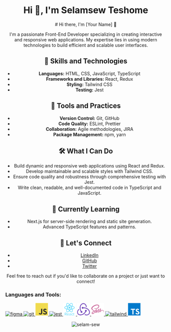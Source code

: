 <div style="" align="center">
  
 <img align="center" src="https://cdn.dribbble.com/users/2317423/screenshots/16236652/media/b13b4a376ff810e7f35a720e6cbd6299.jpg?resize=400x0" alt="" />
<h1 align="center">Hi 👋, I'm Selamsew Teshome</h1>
# Hi there, I'm [Your Name] 👋

I'm a passionate Front-End Developer specializing in creating interactive and responsive web applications. My expertise lies in using modern technologies to build efficient and scalable user interfaces.

## 🚀 Skills and Technologies

- **Languages:** HTML, CSS, JavaScript, TypeScript
- **Frameworks and Libraries:** React, Redux
- **Styling:** Tailwind CSS
- **Testing:** Jest

## 🔧 Tools and Practices

- **Version Control:** Git, GitHub
- **Code Quality:** ESLint, Prettier
- **Collaboration:** Agile methodologies, JIRA
- **Package Management:** npm, yarn

## 🛠️ What I Can Do

- Build dynamic and responsive web applications using React and Redux.
- Develop maintainable and scalable styles with Tailwind CSS.
- Ensure code quality and robustness through comprehensive testing with Jest.
- Write clean, readable, and well-documented code in TypeScript and JavaScript.

## 🌱 Currently Learning

- Next.js for server-side rendering and static site generation.
- Advanced TypeScript features and patterns.

## 💬 Let's Connect

- [LinkedIn](your-linkedin-profile-url)
- [GitHub](your-github-profile-url)
- [Twitter](your-twitter-profile-url)

Feel free to reach out if you'd like to collaborate on a project or just want to connect!

<h3 align="left">Languages and Tools:</h3>
<p align="left"> <a href="https://www.figma.com/" target="_blank" rel="noreferrer"> <img src="https://www.vectorlogo.zone/logos/figma/figma-icon.svg" alt="figma" width="40" height="40"/> </a> <a href="https://git-scm.com/" target="_blank" rel="noreferrer"> <img src="https://www.vectorlogo.zone/logos/git-scm/git-scm-icon.svg" alt="git" width="40" height="40"/> </a> <a href="https://developer.mozilla.org/en-US/docs/Web/JavaScript" target="_blank" rel="noreferrer"> <img src="https://raw.githubusercontent.com/devicons/devicon/master/icons/javascript/javascript-original.svg" alt="javascript" width="40" height="40"/> </a> <a href="https://jestjs.io" target="_blank" rel="noreferrer"> <img src="https://www.vectorlogo.zone/logos/jestjsio/jestjsio-icon.svg" alt="jest" width="40" height="40"/> </a> <a href="https://reactjs.org/" target="_blank" rel="noreferrer"> <img src="https://raw.githubusercontent.com/devicons/devicon/master/icons/react/react-original-wordmark.svg" alt="react" width="40" height="40"/> </a> <a href="https://redux.js.org" target="_blank" rel="noreferrer"> <img src="https://raw.githubusercontent.com/devicons/devicon/master/icons/redux/redux-original.svg" alt="redux" width="40" height="40"/> </a> <a href="https://sass-lang.com" target="_blank" rel="noreferrer"> <img src="https://raw.githubusercontent.com/devicons/devicon/master/icons/sass/sass-original.svg" alt="sass" width="40" height="40"/> </a> <a href="https://tailwindcss.com/" target="_blank" rel="noreferrer"> <img src="https://www.vectorlogo.zone/logos/tailwindcss/tailwindcss-icon.svg" alt="tailwind" width="40" height="40"/> </a> <a href="https://www.typescriptlang.org/" target="_blank" rel="noreferrer"> <img src="https://raw.githubusercontent.com/devicons/devicon/master/icons/typescript/typescript-original.svg" alt="typescript" width="40" height="40"/> </a> </p>

<p><img align="center" style='flex gap-1rem ' src="https://github-readme-stats.vercel.app/api/top-langs?username=selam-sew&show_icons=true&locale=en&layout=compact" alt="selam-sew" /> </p></p>

</div> 
